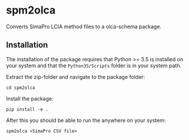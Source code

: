 spm2olca
========
Converts SimaPro LCIA method files to a olca-schema package.

Installation
------------
The installation of the package requires that Python >= 3.5 is
installed on your system and that the `Python35/Scripts` folder is
in your system path.

Extract the zip-folder and navigate to the package folder:

    cd spm2olca
    
Install the package:

    pip install -e .
    
After this you should be able to run the anywhere on your system:

    spm2olca <SimaPro CSV file>
    

